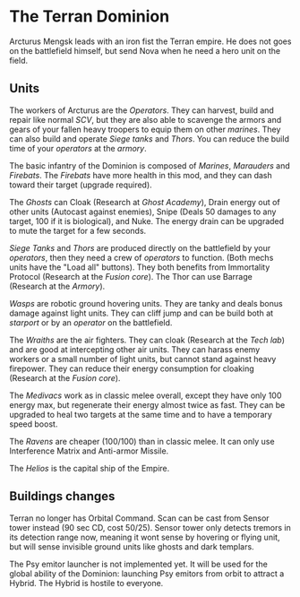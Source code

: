 # The Terran Dominion

Arcturus Mengsk leads with an iron fist the Terran empire. He does not goes on the battlefield himself, but send Nova when he need a hero unit on the field.

## Units

The workers of Arcturus are the *Operators*. They can harvest, build and repair like normal *SCV*, but they are also able to scavenge the armors and gears of your fallen heavy troopers to equip them on other *marines*. They can also build and operate *Siege tanks* and *Thors*. You can reduce the build time of your *operators* at the *armory*.

The basic infantry of the Dominion is composed of *Marines*, *Marauders* and *Firebats*. The *Firebats* have more health in this mod, and they can dash toward their target (upgrade required).

The *Ghosts* can Cloak (Research at *Ghost Academy*), Drain energy out of other units (Autocast against enemies), Snipe (Deals 50 damages to any target, 100 if it is biological), and Nuke. The energy drain can be upgraded to mute the target for a few seconds.

*Siege Tanks* and *Thors* are produced directly on the battlefield by your *operators*, then they need a crew of *operators* to function. (Both mechs units have the "Load all" buttons). They both benefits from Immortality Protocol (Research at the *Fusion core*). The Thor can use Barrage (Research at the *Armory*).

*Wasps* are robotic ground hovering units. They are tanky and deals bonus damage against light units. They can cliff jump and can be build both at *starport* or by an *operator* on the battlefield. 

The *Wraiths* are the air fighters. They can cloak (Research at the *Tech lab*) and are good at intercepting other air units. They can harass enemy workers or a small number of light units, but cannot stand against heavy firepower. They can reduce their energy consumption for cloaking (Research at the *Fusion core*).

The *Medivacs* work as in classic melee overall, except they have only 100 energy max, but regenerate their energy almost twice as fast. They can be upgraded to heal two targets at the same time and to have a temporary speed boost.

The *Ravens* are cheaper (100/100) than in classic melee. It can only use Interference Matrix and Anti-armor Missile.

The *Helios* is the capital ship of the Empire.

## Buildings changes

Terran no longer has Orbital Command. Scan can be cast from Sensor tower instead (90 sec CD, cost 50/25).
Sensor tower only detects tremors in its detection range now, meaning it wont sense by hovering or flying unit, but will sense invisible ground units like ghosts and dark templars.

The Psy emitor launcher is not implemented yet. It will be used for the global ability of the Dominion: launching Psy emitors from orbit to attract a Hybrid. The Hybrid is hostile to everyone.
